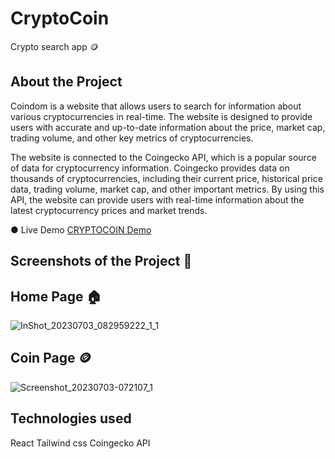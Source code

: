 # CryptoCoin
Crypto search app 🪙

## About the Project
Coindom is a website that allows users to search for information about various cryptocurrencies in real-time. The website is designed to provide users with accurate and up-to-date information about the price, market cap, trading volume, and other key metrics of cryptocurrencies.

The website is connected to the Coingecko API, which is a popular source of data for cryptocurrency information. Coingecko provides data on thousands of cryptocurrencies, including their current price, historical price data, trading volume, market cap, and other important metrics. By using this API, the website can provide users with real-time information about the latest cryptocurrency prices and market trends.

● Live Demo <a href='https://crypto-coin-nu.vercel.app/'>CRYPTOCOIN Demo</a>

## Screenshots of the Project 📸

## Home Page 🏠
![InShot_20230703_082959222_1_1](https://github.com/Aninimo/CryptoCoin/assets/75839810/17e6310d-a56a-494b-adc6-9738198bbfcd)

## Coin Page 🪙
![Screenshot_20230703-072107_1](https://github.com/Aninimo/CryptoCoin/assets/75839810/f35bfd25-ad05-4079-8002-cb85c0c440eb)

## Technologies used
React
Tailwind css
Coingecko API

